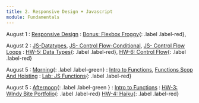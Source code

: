 ```yaml
---
title: 2. Responsive Design + Javascript
module: Fundamentals
---
```


August 1
: [Responsive Design](https://git.generalassemb.ly/seir-flex-07-25-23/css-layout)
  : [Bonus: Flexbox Froggy](https://flexboxfroggy.com/){: .label
  .label-red},

August 2
: [JS-Datatypes](https://git.generalassemb.ly/seir-flex-07-25-23/js-data-types), [JS- Control Flow-Conditional](https://git.generalassemb.ly/seir-flex-07-25-23/control-flow-conditionals), [JS- Control Flow Loops](https://git.generalassemb.ly/seir-flex-07-25-23/control-flow-loops)
  : [HW-5: Data Types](https://git.generalassemb.ly/seir-flex-07-25-23/Data-Types-Practice-HW-5){: .label
  .label-red},
  [HW-6: Control Flow](https://git.generalassemb.ly/SEIRFX-1107/control-flow-practice-HW-6){: .label
  .label-red}

August 5
: [Morning](){: .label .label-green}
: [Intro to Functions](https://git.generalassemb.ly/seir-flex-07-25-23/basic-functions), [Functions Scop And Hoisting](https://git.generalassemb.ly/seir-flex-07-25-23/scope-and-hoisting)
  : [Lab: JS Functions](https://git.generalassemb.ly/seir-flex-07-25-23/js-functions-exercises){: .label .label-red}

August 5
: [Afternoon](){: .label .label-green }
: [Intro to Functions](https://git.generalassemb.ly/seir-flex-07-25-23/basic-functions)
  : [HW-3: WIndy Bite Portfolio](https://git.generalassemb.ly/seir-flex-07-25-23/hw4-wendy-bite-portfolio){: .label .label-red}
   [HW-4: Haiku](https://git.generalassemb.ly/seir-flex-07-25-23/haiku-HW-3){: .label .label-red}

